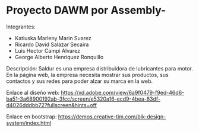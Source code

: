 # Proyecto DAWM por Assembly-

Integrantes:
-	Katiuska Marleny Marin Suarez
-	Ricardo David Salazar Secaira
-	Luis Hector Campi Alvarez
-	George Alberto Henriquez Ronquillo

Descripción:
Saldur es una empresa distribuidora de lubricantes para motor. En la página web, 
la empresa necesita mostrar sus productos, sus contactos y sus redes para poder alzar su 
marca en la web.

Enlace al diseño web:
https://xd.adobe.com/view/6a9f0479-f9ed-46d6-ba51-3a68900192ab-3fcc/screen/e5320a16-ecd9-4bea-83df-d4026dddbb72?fullscreen&hints=off

Enlace en bootstrap:
https://demos.creative-tim.com/blk-design-system/index.html